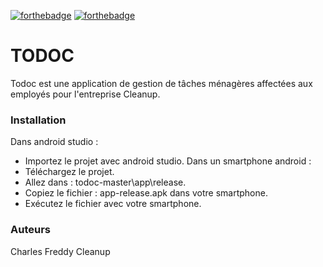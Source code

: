 [![forthebadge](https://forthebadge.com/images/badges/made-with-java.svg)](https://forthebadge.com)
[![forthebadge](https://forthebadge.com/images/badges/built-for-android.svg)](https://forthebadge.com)

# TODOC

Todoc est une application de gestion de tâches ménagères affectées aux employés pour l'entreprise Cleanup.

### Installation

Dans android studio :
  * Importez le projet avec android studio.
Dans un smartphone android :
  * Téléchargez le projet.
  * Allez dans : todoc-master\app\release.
  * Copiez le fichier : app-release.apk dans votre smartphone.
  * Exécutez le fichier avec votre smartphone.

### Auteurs
 Charles Freddy
 Cleanup
